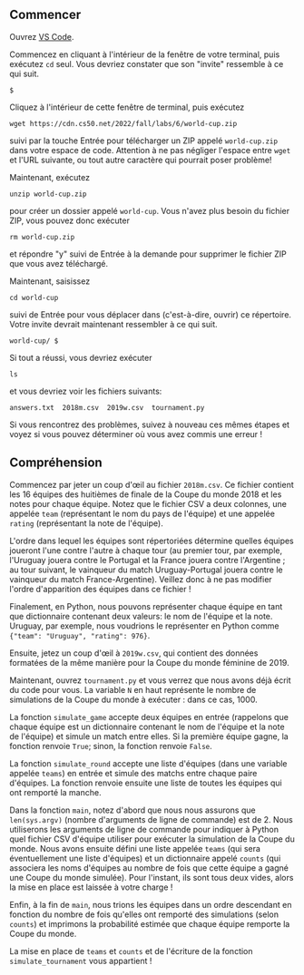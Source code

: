 Commencer
---------

Ouvrez [VS Code](https://code.cs50.io/).

Commencez en cliquant à l'intérieur de la fenêtre de votre terminal, puis exécutez `cd` seul. Vous devriez constater que son "invite" ressemble à ce qui suit.

    $
    

Cliquez à l'intérieur de cette fenêtre de terminal, puis exécutez

    wget https://cdn.cs50.net/2022/fall/labs/6/world-cup.zip
    

suivi par la touche Entrée pour télécharger un ZIP appelé `world-cup.zip` dans votre espace de code. Attention à ne pas négliger l'espace entre `wget` et l'URL suivante, ou tout autre caractère qui pourrait poser problème!

Maintenant, exécutez

    unzip world-cup.zip
    

pour créer un dossier appelé `world-cup`. Vous n'avez plus besoin du fichier ZIP, vous pouvez donc exécuter

    rm world-cup.zip
    

et répondre "y" suivi de Entrée à la demande pour supprimer le fichier ZIP que vous avez téléchargé.

Maintenant, saisissez

    cd world-cup
    

suivi de Entrée pour vous déplacer dans (c'est-à-dire, ouvrir) ce répertoire. Votre invite devrait maintenant ressembler à ce qui suit.

    world-cup/ $
    

Si tout a réussi, vous devriez exécuter

    ls
    

et vous devriez voir les fichiers suivants:

    answers.txt  2018m.csv  2019w.csv  tournament.py
    

Si vous rencontrez des problèmes, suivez à nouveau ces mêmes étapes et voyez si vous pouvez déterminer où vous avez commis une erreur !

Compréhension
-------------

Commencez par jeter un coup d'œil au fichier `2018m.csv`. Ce fichier contient les 16 équipes des huitièmes de finale de la Coupe du monde 2018 et les notes pour chaque équipe. Notez que le fichier CSV a deux colonnes, une appelée `team` (représentant le nom du pays de l'équipe) et une appelée `rating` (représentant la note de l'équipe).

L'ordre dans lequel les équipes sont répertoriées détermine quelles équipes joueront l'une contre l'autre à chaque tour (au premier tour, par exemple, l'Uruguay jouera contre le Portugal et la France jouera contre l'Argentine ; au tour suivant, le vainqueur du match Uruguay-Portugal jouera contre le vainqueur du match France-Argentine). Veillez donc à ne pas modifier l'ordre d'apparition des équipes dans ce fichier !

Finalement, en Python, nous pouvons représenter chaque équipe en tant que dictionnaire contenant deux valeurs: le nom de l'équipe et la note. Uruguay, par exemple, nous voudrions le représenter en Python comme `{"team": "Uruguay", "rating": 976}`.

Ensuite, jetez un coup d'œil à `2019w.csv`, qui contient des données formatées de la même manière pour la Coupe du monde féminine de 2019.

Maintenant, ouvrez `tournament.py` et vous verrez que nous avons déjà écrit du code pour vous. La variable `N` en haut représente le nombre de simulations de la Coupe du monde à exécuter : dans ce cas, 1000.

La fonction `simulate_game` accepte deux équipes en entrée (rappelons que chaque équipe est un dictionnaire contenant le nom de l'équipe et la note de l'équipe) et simule un match entre elles. Si la première équipe gagne, la fonction renvoie `True`; sinon, la fonction renvoie `False`.

La fonction `simulate_round` accepte une liste d'équipes (dans une variable appelée `teams`) en entrée et simule des matchs entre chaque paire d'équipes. La fonction renvoie ensuite une liste de toutes les équipes qui ont remporté la manche.

Dans la fonction `main`, notez d'abord que nous nous assurons que `len(sys.argv)` (nombre d'arguments de ligne de commande) est de 2. Nous utiliserons les arguments de ligne de commande pour indiquer à Python quel fichier CSV d'équipe utiliser pour exécuter la simulation de la Coupe du monde. Nous avons ensuite défini une liste appelée `teams` (qui sera éventuellement une liste d'équipes) et un dictionnaire appelé `counts` (qui associera les noms d'équipes au nombre de fois que cette équipe a gagné une Coupe du monde simulée). Pour l'instant, ils sont tous deux vides, alors la mise en place est laissée à votre charge !

Enfin, à la fin de `main`, nous trions les équipes dans un ordre descendant en fonction du nombre de fois qu'elles ont remporté des simulations (selon `counts`) et imprimons la probabilité estimée que chaque équipe remporte la Coupe du monde.

La mise en place de `teams` et `counts` et de l'écriture de la fonction `simulate_tournament` vous appartient !